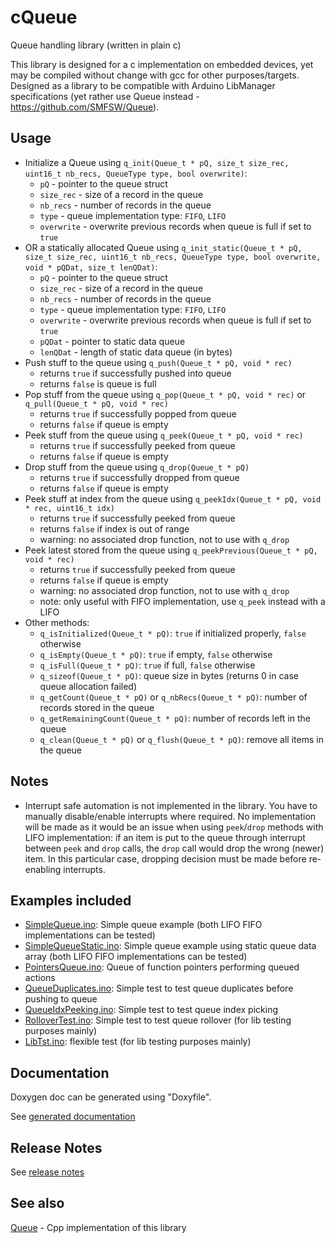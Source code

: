 # cQueue

Queue handling library (written in plain c)

This library is designed for a c implementation on embedded devices, yet may be compiled without change with gcc for other purposes/targets.
Designed as a library to be compatible with Arduino LibManager specifications (yet rather use Queue instead - https://github.com/SMFSW/Queue).

## Usage

- Initialize a Queue using `q_init(Queue_t * pQ, size_t size_rec, uint16_t nb_recs, QueueType type, bool overwrite)`:
  - `pQ` - pointer to the queue struct
  - `size_rec` - size of a record in the queue
  - `nb_recs` - number of records in the queue
  - `type` - queue implementation type: `FIFO`, `LIFO`
  - `overwrite` - overwrite previous records when queue is full if set to `true`
- OR a statically allocated Queue using `q_init_static(Queue_t * pQ, size_t size_rec, uint16_t nb_recs, QueueType type, bool overwrite, void * pQDat, size_t lenQDat)`:
  - `pQ` - pointer to the queue struct
  - `size_rec` - size of a record in the queue
  - `nb_recs` - number of records in the queue
  - `type` - queue implementation type: `FIFO`, `LIFO`
  - `overwrite` - overwrite previous records when queue is full if set to `true`
  - `pQDat` - pointer to static data queue
  - `lenQDat` - length of static data queue (in bytes)
- Push stuff to the queue using `q_push(Queue_t * pQ, void * rec)`
  - returns `true` if successfully pushed into queue
  - returns `false` is queue is full
- Pop stuff from the queue using `q_pop(Queue_t * pQ, void * rec)` or `q_pull(Queue_t * pQ, void * rec)`
  - returns `true` if successfully popped from queue
  - returns `false` if queue is empty
- Peek stuff from the queue using `q_peek(Queue_t * pQ, void * rec)`
  - returns `true` if successfully peeked from queue
  - returns `false` if queue is empty
- Drop stuff from the queue using `q_drop(Queue_t * pQ)`
  - returns `true` if successfully dropped from queue
  - returns `false` if queue is empty
- Peek stuff at index from the queue using `q_peekIdx(Queue_t * pQ, void * rec, uint16_t idx)`
  - returns `true` if successfully peeked from queue
  - returns `false` if index is out of range
  - warning: no associated drop function, not to use with `q_drop`
- Peek latest stored from the queue using `q_peekPrevious(Queue_t * pQ, void * rec)`
  - returns `true` if successfully peeked from queue
  - returns `false` if queue is empty
  - warning: no associated drop function, not to use with `q_drop`
  - note: only useful with FIFO implementation, use `q_peek` instead with a LIFO
- Other methods:
  - `q_isInitialized(Queue_t * pQ)`: `true` if initialized properly, `false` otherwise
  - `q_isEmpty(Queue_t * pQ)`: `true` if empty, `false` otherwise
  - `q_isFull(Queue_t * pQ)`: `true` if full, `false` otherwise
  - `q_sizeof(Queue_t * pQ)`: queue size in bytes (returns 0 in case queue allocation failed)
  - `q_getCount(Queue_t * pQ)` or `q_nbRecs(Queue_t * pQ)`: number of records stored in the queue
  - `q_getRemainingCount(Queue_t * pQ)`: number of records left in the queue
  - `q_clean(Queue_t * pQ)` or `q_flush(Queue_t * pQ)`: remove all items in the queue

## Notes

- Interrupt safe automation is not implemented in the library. You have to manually disable/enable interrupts where required.
No implementation will be made as it would be an issue when using `peek`/`drop` methods with LIFO implementation:
if an item is put to the queue through interrupt between `peek` and `drop` calls, the `drop` call would drop the wrong (newer) item.
In this particular case, dropping decision must be made before re-enabling interrupts.

## Examples included

- [SimpleQueue.ino](examples/SimpleQueue/SimpleQueue.ino): Simple queue example (both LIFO FIFO implementations can be tested)
- [SimpleQueueStatic.ino](examples/SimpleQueueStatic/SimpleQueueStatic.ino): Simple queue example using static queue data array (both LIFO FIFO implementations can be tested)
- [PointersQueue.ino](examples/PointersQueue/PointersQueue.ino): Queue of function pointers performing queued actions
- [QueueDuplicates.ino](examples/QueueDuplicates/QueueDuplicates.ino): Simple test to test queue duplicates before pushing to queue
- [QueueIdxPeeking.ino](examples/QueueIdxPeeking/QueueIdxPeeking.ino): Simple test to test queue index picking
- [RolloverTest.ino](examples/RolloverTest/RolloverTest.ino): Simple test to test queue rollover (for lib testing purposes mainly)
- [LibTst.ino](examples/LibTst/LibTst.ino): flexible test (for lib testing purposes mainly)

## Documentation

Doxygen doc can be generated using "Doxyfile".

See [generated documentation](https://smfsw.github.io/cQueue/)

## Release Notes

See [release notes](ReleaseNotes.md)

## See also

[Queue](https://github.com/SMFSW/Queue) - Cpp implementation of this library

